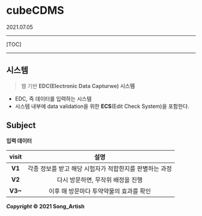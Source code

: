 # cubeCDMS

2021.07.05

---

[TOC]

---



## 시스템

> 웹 기반 **EDC(Electronic Data Capturwe) 시스템**

- EDC, 즉 데이터를 입력하는 시스템
- 시스템 내부에 data validation을 위한 **ECS**(Edit Check System)을 포함한다.



## Subject

**입력 데이터**

|  visit  |                          설명                           |
| :-----: | :-----------------------------------------------------: |
| **V1**  | 각종 정보를 받고 해당 시험자가 적합한지를 판별하는 과정 |
| **V2**  |            다시 방문하면, 무작위 배정을 진행            |
| **V3~** |         이후 매 방문마다 투약약물의 효과를 확인         |



***Copyright* © 2021 Song_Artish**

